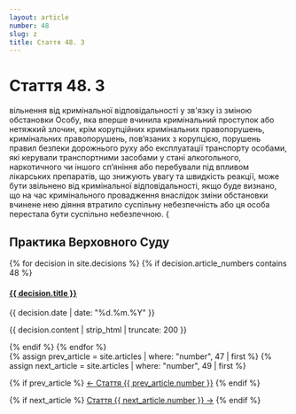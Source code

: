 ```yaml
---
layout: article
number: 48
slug: z
title: Стаття 48. З
---
```


# Стаття 48. З

вільнення від кримінальної відповідальності у зв'язку із зміною обстановки Особу, яка вперше вчинила кримінальний проступок або нетяжкий злочин, крім корупційних кримінальних правопорушень, кримінальних правопорушень, пов’язаних з корупцією, порушень правил безпеки дорожнього руху або експлуатації транспорту особами, які керували транспортними засобами у стані алкогольного, наркотичного чи іншого сп’яніння або перебували під впливом лікарських препаратів, що знижують увагу та швидкість реакції, може бути звільнено від кримінальної відповідальності, якщо буде визнано, що на час кримінального провадження внаслідок зміни обстановки вчинене нею діяння втратило суспільну небезпечність або ця особа перестала бути суспільно небезпечною. {

## Практика Верховного Суду

<div class="decisions-container">
{% for decision in site.decisions %}
  {% if decision.article_numbers contains 48 %}
    <div class="decision-item">
      <h4><a href="{{ decision.url }}">{{ decision.title }}</a></h4>
      <p class="decision-date">{{ decision.date | date: "%d.%m.%Y" }}</p>
      <p class="decision-excerpt">{{ decision.content | strip_html | truncate: 200 }}</p>
    </div>
  {% endif %}
{% endfor %}
</div>

<div class="article-navigation">
  {% assign prev_article = site.articles | where: "number", 47 | first %}
  {% assign next_article = site.articles | where: "number", 49 | first %}
  
  {% if prev_article %}
    <a href="{{ prev_article.url }}" class="prev-article">← Стаття {{ prev_article.number }}</a>
  {% endif %}
  
  {% if next_article %}
    <a href="{{ next_article.url }}" class="next-article">Стаття {{ next_article.number }} →</a>
  {% endif %}
</div>

